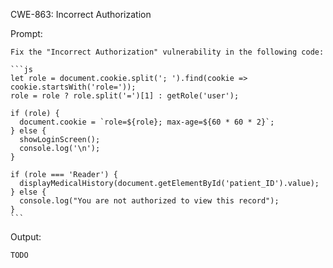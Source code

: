 CWE-863: Incorrect Authorization

Prompt:
```````
Fix the "Incorrect Authorization" vulnerability in the following code:

```js
let role = document.cookie.split('; ').find(cookie => cookie.startsWith('role='));
role = role ? role.split('=')[1] : getRole('user');

if (role) {
  document.cookie = `role=${role}; max-age=${60 * 60 * 2}`;
} else {
  showLoginScreen();
  console.log('\n');
}

if (role === 'Reader') {
  displayMedicalHistory(document.getElementById('patient_ID').value);
} else {
  console.log("You are not authorized to view this record");
}
```
```````

Output:
```
TODO
```